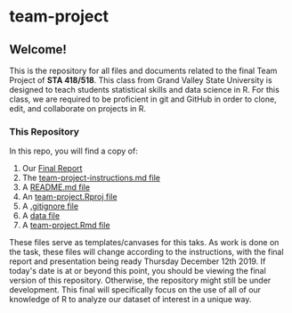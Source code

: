 # team-project

## Welcome!

This is the repository for all files and documents related to the final Team Project of **STA 418/518**. This class from Grand Valley State University is designed to teach students statistical skills and data science in R. For this class, we are required to be proficient in git and GitHub in order to clone, edit, and collaborate on projects in R.

### This Repository

In this repo, you will find a copy of:

1. Our [Final Report](https://github.com/sta518/team-project-s01-blue/blob/master/Final-Report.md)
2. The [team-project-instructions.md file](https://github.com/sta518/team-project-s01-blue/blob/master/team-project-instructions.md)
3. A [README.md file](https://github.com/sta518/team-project-s01-blue/blob/master/README.md) 
4. An [team-project.Rproj file](https://github.com/sta518/team-project-s01-blue/blob/master/team-project.Rproj)
5. A [.gitignore file](https://github.com/sta518/team-project-s01-blue/blob/master/.gitignore)
6. A [data file](https://github.com/sta518/team-project-s01-blue/tree/master/data)
7. A [team-project.Rmd file](https://github.com/sta518/team-project-s01-blue/blob/master/team-project.Rmd)

These files serve as templates/canvases for this taks. As work is done on the task, these files will change according to the instructions, with the final report and presentation being ready Thursday December 12th 2019. If today's date is at or beyond this point, you should be viewing the final version of this repository. Otherwise, the repository might still be under development. This final will specifically focus on the use of all of our knowledge of R to analyze our dataset of interest in a unique way.
